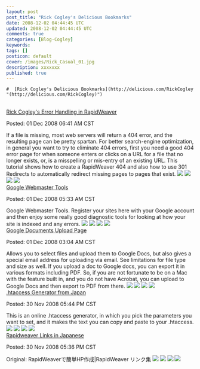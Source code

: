 ```yaml
---           
layout: post
post_title: "Rick Cogley's Delicious Bookmarks"
date: 2008-12-02 04:44:45 UTC
updated: 2008-12-02 04:44:45 UTC
comments: true
categories: [Blog-Cogley]
keywords: 
tags: []
posticon: default
cover: /images/Rick_Casual_01.jpg
description: xxxxxxx
published: true
---
```

 
<style type="text/css">  h1 a:hover {background-color:#888;color:#fff ! important;}  div#emailbody table#itemcontentlist tr td div ul { list-style-type:square; padding-left:1em; }  div#emailbody table#itemcontentlist tr td div blockquote { padding-left:6px; border-left: 6px solid #dadada; margin-left:1em; }  div#emailbody table#itemcontentlist tr td div li { margin-bottom:1em; margin-left:1em; }   table#itemcontentlist tr td a:link, table#itemcontentlist tr td a:visited, table#itemcontentlist tr td a:active { color:#000099; font-weight:bold; text-decoration:none; }  img {border:none;}   </style> 
    #  [Rick Cogley's Delicious Bookmarks](http://delicious.com/RickCogley "(http://delicious.com/RickCogley)") 
 [](http://delicious.com/RickCogley)      
 [Rick Cogley's Error Handling in RapidWeaver](http://feeds.feedburner.com/~r/DeliciousRickCogley/~3/471316940/rick-cogley-error-handling-in-rapidweaver.php) 

 
 Posted: 01 Dec 2008 06:41 AM CST

 If a file is missing, most web servers will return a 404 error, and the resulting page can be pretty spartan. For better search-engine optimization, in general you want to try to eliminate 404 errors, first you need a good 404 error page for when someone enters or clicks on a URL for a file that no longer exists, or, is a misspelling or mis-entry of an existing URL. This tutorial shows how to create a RapidWeaver 404 and also how to use 301 Redirects to automatically redirect missing pages to pages that exist. [![](http://feeds.feedburner.com/~f/DeliciousRickCogley?i=s1vUO)](http://feeds.feedburner.com/~f/DeliciousRickCogley?a=s1vUO) [![](http://feeds.feedburner.com/~f/DeliciousRickCogley?i=cniCO)](http://feeds.feedburner.com/~f/DeliciousRickCogley?a=cniCO) [![](http://feeds.feedburner.com/~f/DeliciousRickCogley?i=9eM4O)](http://feeds.feedburner.com/~f/DeliciousRickCogley?a=9eM4O) ![](http://feeds.feedburner.com/~r/DeliciousRickCogley/~4/471316940)     
 [Google Webmaster Tools](http://feeds.feedburner.com/~r/DeliciousRickCogley/~3/471316941/dashboard) 

 
 Posted: 01 Dec 2008 05:33 AM CST

 Google Webmaster Tools. Register your sites here with your Google account and then enjoy some really good diagnostic tools for looking at how your site is indexed and any errors. [![](http://feeds.feedburner.com/~f/DeliciousRickCogley?i=NbghO)](http://feeds.feedburner.com/~f/DeliciousRickCogley?a=NbghO) [![](http://feeds.feedburner.com/~f/DeliciousRickCogley?i=8mxqO)](http://feeds.feedburner.com/~f/DeliciousRickCogley?a=8mxqO) [![](http://feeds.feedburner.com/~f/DeliciousRickCogley?i=nyXSO)](http://feeds.feedburner.com/~f/DeliciousRickCogley?a=nyXSO) ![](http://feeds.feedburner.com/~r/DeliciousRickCogley/~4/471316941)     
 [Google Documents Upload Page](http://feeds.feedburner.com/~r/DeliciousRickCogley/~3/471316942/) 

 
 Posted: 01 Dec 2008 03:04 AM CST

 Allows you to select files and upload them to Google Docs, but also gives a special email address for uploading via email. See limitations for file type and size as well. If you upload a doc to Google docs, you can export it in various formats including PDF. So, if you are not fortunate to be on a Mac with the feature built in, and you do not have Acrobat, you can upload to Google Docs and then export to PDF from there. [![](http://feeds.feedburner.com/~f/DeliciousRickCogley?i=51KkO)](http://feeds.feedburner.com/~f/DeliciousRickCogley?a=51KkO) [![](http://feeds.feedburner.com/~f/DeliciousRickCogley?i=fIJjO)](http://feeds.feedburner.com/~f/DeliciousRickCogley?a=fIJjO) [![](http://feeds.feedburner.com/~f/DeliciousRickCogley?i=s0ePO)](http://feeds.feedburner.com/~f/DeliciousRickCogley?a=s0ePO) ![](http://feeds.feedburner.com/~r/DeliciousRickCogley/~4/471316942)     
 [.htaccess Generator from Japan](http://feeds.feedburner.com/~r/DeliciousRickCogley/~3/471316943/en.shtml) 

 
 Posted: 30 Nov 2008 05:44 PM CST

 This is an online .htaccess generator, in which you pick the parameters you want to set, and it makes the text you can copy and paste to your .htaccess. [![](http://feeds.feedburner.com/~f/DeliciousRickCogley?i=RQhoO)](http://feeds.feedburner.com/~f/DeliciousRickCogley?a=RQhoO) [![](http://feeds.feedburner.com/~f/DeliciousRickCogley?i=2DZRO)](http://feeds.feedburner.com/~f/DeliciousRickCogley?a=2DZRO) [![](http://feeds.feedburner.com/~f/DeliciousRickCogley?i=1aWWO)](http://feeds.feedburner.com/~f/DeliciousRickCogley?a=1aWWO) ![](http://feeds.feedburner.com/~r/DeliciousRickCogley/~4/471316943)     
 [Rapidweaver Links in Japanese](http://feeds.feedburner.com/~r/DeliciousRickCogley/~3/471316944/) 

 
 Posted: 30 Nov 2008 05:36 PM CST

 Original: RapidWeaverで簡単HP作成|RapidWeaver リンク集 [![](http://feeds.feedburner.com/~f/DeliciousRickCogley?i=CFiBO)](http://feeds.feedburner.com/~f/DeliciousRickCogley?a=CFiBO) [![](http://feeds.feedburner.com/~f/DeliciousRickCogley?i=zz2gO)](http://feeds.feedburner.com/~f/DeliciousRickCogley?a=zz2gO) [![](http://feeds.feedburner.com/~f/DeliciousRickCogley?i=AkMFO)](http://feeds.feedburner.com/~f/DeliciousRickCogley?a=AkMFO) ![](http://feeds.feedburner.com/~r/DeliciousRickCogley/~4/471316944)     

 